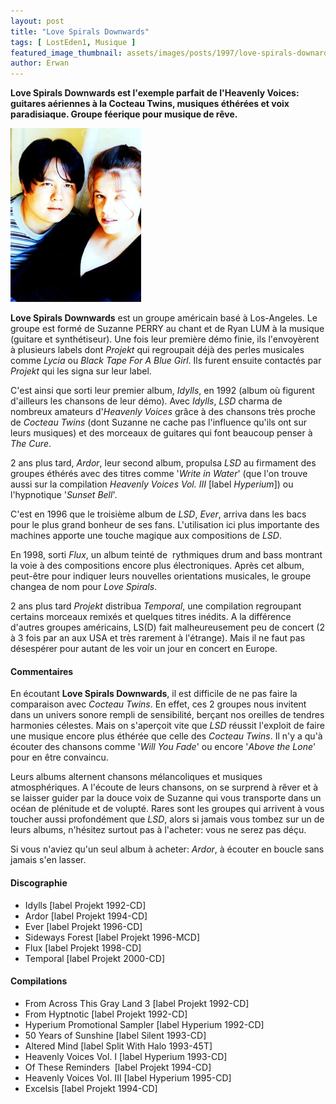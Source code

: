 ```yaml
---
layout: post
title: "Love Spirals Downwards"
tags: [ LostEden1, Musique ]
featured_image_thumbnail: assets/images/posts/1997/love-spirals-downards_thumbnail.jpg
author: Erwan
---
```


**Love Spirals Downwards est l'exemple parfait de l'Heavenly Voices: guitares aériennes à la Cocteau Twins, musiques éthérées et voix paradisiaque. Groupe féerique pour musique de rêve.**

![Love Spirals Downwards](assets/images/posts/1997/love-spirals-downards.jpg#left)

**Love Spirals Downwards** est un groupe américain basé à Los-Angeles. Le groupe est formé de Suzanne PERRY au chant et de Ryan LUM à la musique (guitare et synthétiseur). Une fois leur première démo finie, ils l'envoyèrent à plusieurs labels dont *Projekt* qui regroupait déjà des perles musicales comme *Lycia* ou *Black Tape For A Blue Girl*. Ils furent ensuite contactés par *Projekt* qui les signa sur leur label. 

C'est ainsi que sorti leur premier album, *Idylls*, en 1992 (album où figurent d'ailleurs les chansons de leur démo). Avec *Idylls*, *LSD* charma de nombreux amateurs d'*Heavenly Voices* grâce à des chansons très proche de *Cocteau Twins* (dont Suzanne ne cache pas l'influence qu'ils ont sur leurs musiques) et des morceaux de guitares qui font beaucoup penser à *The Cure*. 

2 ans plus tard, *Ardor*, leur second album, propulsa *LSD* au firmament des groupes éthérés avec des titres comme '*Write in Water*' (que l'on trouve aussi sur la compilation *Heavenly Voices Vol. III* [label *Hyperium*]) ou l'hypnotique '*Sunset Bell*'. 

C'est en 1996 que le troisième album de *LSD*, *Ever*, arriva dans les bacs pour le plus grand bonheur de ses fans. L'utilisation ici plus importante des machines apporte une touche magique aux compositions de *LSD*. 

En 1998, sorti *Flux*, un album teinté de  rythmiques drum and bass montrant la voie à des compositions encore plus électroniques. Après cet album, peut-être pour indiquer leurs nouvelles orientations musicales, le groupe changea de nom pour *Love Spirals*. 

2 ans plus tard *Projekt* distribua *Temporal*, une compilation regroupant certains morceaux remixés et quelques titres inédits. A la différence d'autres groupes américains, LS(D) fait malheureusement peu de concert (2 à 3 fois par an aux USA et très rarement à l'étrange). Mais il ne faut pas désespérer pour autant de les voir un jour en concert en Europe.

#### Commentaires

En écoutant **Love Spirals Downwards**, il est difficile de ne pas faire la comparaison avec *Cocteau Twins*. En effet, ces 2 groupes nous invitent dans un univers sonore rempli de sensibilité, berçant nos oreilles de tendres harmonies célestes. Mais on s'aperçoit vite que *LSD* réussit l'exploit de faire une musique encore plus éthérée que celle des *Cocteau Twins*. Il n'y a qu'à écouter des chansons comme '*Will You Fade*' ou encore '*Above the Lone*' pour en être convaincu. 

Leurs albums alternent chansons mélancoliques et musiques atmosphériques. A l'écoute de leurs chansons, on se surprend à rêver et à se laisser guider par la douce voix de Suzanne qui vous transporte dans un océan de plénitude et de volupté. Rares sont les groupes qui arrivent à vous toucher aussi profondément que *LSD*, alors si jamais vous tombez sur un de leurs albums, n'hésitez surtout pas à l'acheter: vous ne serez pas déçu.

Si vous n'aviez qu'un seul album à acheter: *Ardor*, à écouter en boucle sans jamais s'en lasser.

#### Discographie

- Idylls [label Projekt 1992-CD]
- Ardor [label Projekt 1994-CD]
- Ever [label Projekt 1996-CD]
- Sideways Forest [label Projekt 1996-MCD]
- Flux [label Projekt 1998-CD]
- Temporal [label Projekt 2000-CD]

#### Compilations

- From Across This Gray Land 3 [label Projekt 1992-CD]
- From Hyptnotic [label Projekt 1992-CD]
- Hyperium Promotional Sampler [label Hyperium 1992-CD]
- 50 Years of Sunshine [label Silent 1993-CD]
- Altered Mind [label Split With Halo 1993-45T]
- Heavenly Voices Vol. I [label Hyperium 1993-CD]
- Of These Reminders  [label Projekt 1994-CD]
- Heavenly Voices Vol. III [label Hyperium 1995-CD]
- Excelsis [label Projekt 1994-CD]

